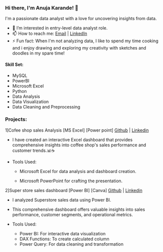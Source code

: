 ### Hi there, I'm Anuja Karande! 👋

I'm a passionate data analyst with a love for uncovering insights from data.
- 👀 I’m interested in entry-level data analyst role.
- 📫 How to reach me: [Email](mailto:karandeanuja21@gmail.com) | [LinkedIn](www.linkedin.com/in/anujakarande)
- ⚡ Fun fact: When I'm not analyzing data, I like to spend my time cooking and i enjoy drawing and exploring my creativity with sketches and doodles in my spare time!

#### Skill Set:
- MySQL
- PowerBI
- Microsoft Excel
- Python
- Data Analysis
- Data Visualization
- Data Cleaning and Preprocessing

### Projects:
1]Cofee shop sales Analysis [MS Excel] [Power point] [Github](https://github.com/Anuja-Karande/Coffee-Shop-Sales-Analysis) | [Linkedin](https://www.linkedin.com/posts/activity-7179523551434002432-BZ8k?utm_source=share&utm_medium=member_desktop)
- I have created an interactive Excel dashboard that provides comprehensive insights into coffee shop's sales performance and customer trends.📊☕️
  
- Tools Used:
   - Microsoft Excel for data analysis and dashboard creation.

   -  Microsoft PowerPoint for crafting the presentation.
     

2]Super store sales dashboard [Power BI] [Canva] [Github](https://github.com/Anuja-Karande/Super-store-sales-dashboard) | [Linkedin](https://www.linkedin.com/posts/activity-7202653112984047616-2jPk?utm_source=share&utm_medium=member_desktop)
- I analyzed Superstore sales data using Power BI. 
- This comprehensive dashboard offers valuable insights into sales performance, customer segments, and operational metrics.

- Tools Used:
   - Power BI: For interactive data visualization
   - DAX Functions: To create calculated column
   - Power Query: For data cleaning and transformation
<!---
Anuja-Karande/Anuja-Karande is a ✨ special ✨ repository because its `README.md` (this file) appears on your GitHub profile.
You can click the Preview link to take a look at your changes.
--->
